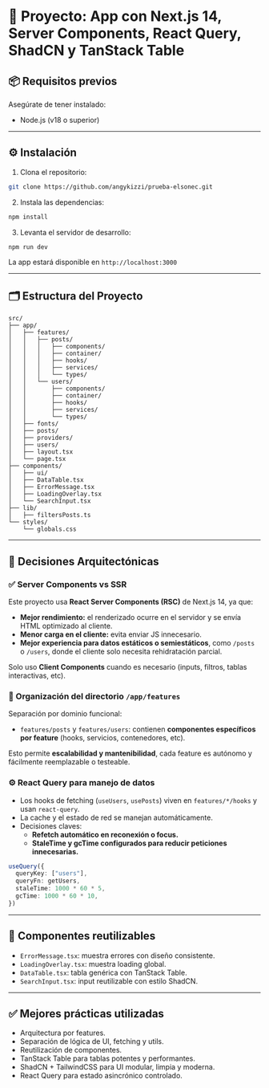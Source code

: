 # 🚀 Proyecto: App con Next.js 14, Server Components, React Query, ShadCN y TanStack Table

## 📦 Requisitos previos

Asegúrate de tener instalado:

- Node.js (v18 o superior)
---

## ⚙️ Instalación

1. Clona el repositorio:

```bash
git clone https://github.com/angykizzi/prueba-elsonec.git
```

2. Instala las dependencias:

```bash
npm install
```

3. Levanta el servidor de desarrollo:

```bash
npm run dev
```

La app estará disponible en `http://localhost:3000`

---

## 🗂 Estructura del Proyecto

```
src/
├── app/
│   ├── features/
│   │   ├── posts/
│   │   │   ├── components/
│   │   │   ├── container/
│   │   │   ├── hooks/
│   │   │   ├── services/
│   │   │   └── types/
│   │   └── users/
│   │       ├── components/
│   │       ├── container/
│   │       ├── hooks/
│   │       ├── services/
│   │       └── types/
│   ├── fonts/
│   ├── posts/
│   ├── providers/
│   ├── users/
│   ├── layout.tsx
│   └── page.tsx
├── components/
│   ├── ui/
│   ├── DataTable.tsx
│   ├── ErrorMessage.tsx
│   ├── LoadingOverlay.tsx
│   └── SearchInput.tsx
├── lib/
│   ├── filtersPosts.ts
└── styles/
    └── globals.css
```

---

## 🧠 Decisiones Arquitectónicas

### ✅ Server Components vs SSR
Este proyecto usa **React Server Components (RSC)** de Next.js 14, ya que:

- **Mejor rendimiento:** el renderizado ocurre en el servidor y se envía HTML optimizado al cliente.
- **Menor carga en el cliente:** evita enviar JS innecesario.
- **Mejor experiencia para datos estáticos o semiestáticos**, como `/posts` o `/users`, donde el cliente solo necesita rehidratación parcial.

Solo uso **Client Components** cuando es necesario (inputs, filtros, tablas interactivas, etc).

### 📁 Organización del directorio `/app/features`

Separación por dominio funcional:

- `features/posts` y `features/users`: contienen **componentes específicos por feature** (hooks, servicios, contenedores, etc).

Esto permite **escalabilidad y mantenibilidad**, cada feature es autónomo y fácilmente reemplazable o testeable.

### ⚙️ React Query para manejo de datos

- Los hooks de fetching (`useUsers`, `usePosts`) viven en `features/*/hooks` y usan `react-query`.
- La cache y el estado de red se manejan automáticamente.
- Decisiones claves:
  - **Refetch automático en reconexión o focus.**
  - **StaleTime y gcTime configurados para reducir peticiones innecesarias.**

```ts
useQuery({
  queryKey: ["users"],
  queryFn: getUsers,
  staleTime: 1000 * 60 * 5,
  gcTime: 1000 * 60 * 10,
})
```

---

## 🧩 Componentes reutilizables

- `ErrorMessage.tsx`: muestra errores con diseño consistente.
- `LoadingOverlay.tsx`: muestra loading global.
- `DataTable.tsx`: tabla genérica con TanStack Table.
- `SearchInput.tsx`: input reutilizable con estilo ShadCN.

---

## ✅ Mejores prácticas utilizadas

- Arquitectura por features.
- Separación de lógica de UI, fetching y utils.
- Reutilización de componentes.
- TanStack Table para tablas potentes y performantes.
- ShadCN + TailwindCSS para UI modular, limpia y moderna.
- React Query para estado asincrónico controlado.

